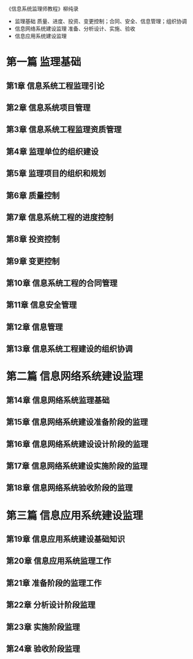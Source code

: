 《信息系统监理师教程》柳纯录

* 监理基础  质量、进度、投资、变更控制；合同、安全、信息管理；组织协调
* 信息网络系统建设监理 准备、分析设计、实施、验收
* 信息应用系统建设监理

# 第一篇 监理基础
## 第1章 信息系统工程监理引论
## 第2章 信息系统项目管理
## 第3章 信息系统工程监理资质管理
## 第4章 监理单位的组织建设
## 第5章 监理项目的组织和规划
## 第6章 质量控制
## 第7章 信息系统工程的进度控制
## 第8章 投资控制
## 第9章 变更控制
## 第10章 信息系统工程的合同管理
## 第11章 信息安全管理
## 第12章 信息管理
## 第13章 信息系统工程建设的组织协调

# 第二篇 信息网络系统建设监理
## 第14章 信息网络系统监理基础
## 第15章 信息网络系统建设准备阶段的监理
## 第16章 信息网络系统建设设计阶段的监理
## 第17章 信息网络系统建设实施阶段的监理
## 第18章 信息网络系统验收阶段的监理

# 第三篇 信息应用系统建设监理
## 第19章 信息应用系统建设基础知识
## 第20章 信息应用系统监理工作
## 第21章 准备阶段的监理工作
## 第22章 分析设计阶段监理
## 第23章 实施阶段监理
## 第24章 验收阶段监理

